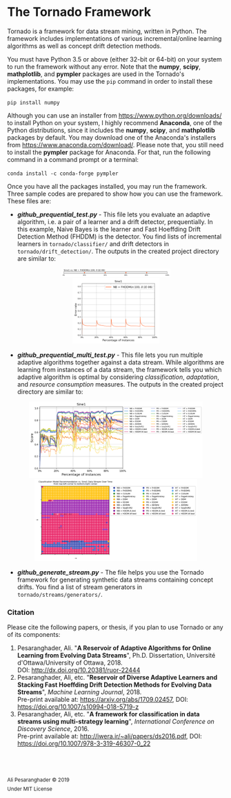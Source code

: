 # The Tornado Framework

Tornado is a framework for data stream mining, written in Python. The framework includes implementations of various incremental/online learning algorithms as well as concept drift detection methods.

You must have Python 3.5 or above (either 32-bit or 64-bit) on your system to run the framework without any error. Note that the **numpy**, **scipy**, **mathplotlib**, and **pympler** packages are used in the Tornado's implementations. You may use the `pip` command in order to install these packages, for example:

`pip install numpy`

Although you can use an installer from https://www.python.org/downloads/ to install Python on your system, I highly recommend **Anaconda**, one of the Python distributions, since it includes the **numpy**, **scipy**, and **mathplotlib** packages by default. You may download one of the Anaconda's installers from https://www.anaconda.com/download/. Please note that, you still need to install the **pympler** package for Anaconda. For that, run the following command in a command prompt or a terminal:

`conda install -c conda-forge pympler`

Once you have all the packages installed, you may run the framework. Three sample codes are prepared to show how you can use the framework. These files are:
* **_github_prequential_test.py_** - This file lets you evaluate an adaptive algorithm, i.e. a pair of a learner and a drift detector, prequentially. In this example, Naive Bayes is the learner and Fast Hoeffding Drift Detection Method (FHDDM) is the detector. You find lists of incremental learners in `tornado/classifier/` and drift detectors in `tornado/drift_detection/`. The outputs in the created project directory are similar to:

<p align="center">
  <img src="/tutorial_img/pr/nb_fhddm.100.png" width="50%"/><br />
  <img src="/tutorial_img/pr/nb_fhddm.100.er.png" width="40%"/>
</p>

* **_github_prequential_multi_test.py_** - This file lets you run multiple adaptive algorithms together against a data stream. While algorithms are learning from instances of a data stream, the framework tells you which adaptive algorithm is optimal by considering _classification_, _adaptation_, and _resource consumption_ measures. The outputs in the created project directory are similar to:

<p align="center">
  <img src="/tutorial_img/multi/sine1_multi_score.png" width="80%"/><br />
  <img src="/tutorial_img/multi/sine1_multi_sine1_cr.png" width="75%"/>
</p>

* **_github_generate_stream.py_** - The file helps you use the Tornado framework for generating synthetic data streams containing concept drifts. You find a list of stream generators in `tornado/streams/generators/`.

### Citation

Please cite the following papers, or thesis, if you plan to use Tornado or any of its components:

1. Pesaranghader, Ali. "__A Reservoir of Adaptive Algorithms for Online Learning from Evolving Data Streams__", Ph.D. Dissertation, Université d'Ottawa/University of Ottawa, 2018. <br />
DOI: http://dx.doi.org/10.20381/ruor-22444
2. Pesaranghader, Ali, etc. "__Reservoir of Diverse Adaptive Learners and Stacking Fast Hoeffding Drift Detection Methods for Evolving Data Streams__", *Machine Learning Journal*, 2018. <br />
Pre-print available at: https://arxiv.org/abs/1709.02457, DOI: https://doi.org/10.1007/s10994-018-5719-z
3. Pesaranghader, Ali, etc. "__A framework for classification in data streams using multi-strategy learning__", *International Conference on Discovery Science*, 2016. <br />
Pre-print available at: http://iwera.ir/~ali/papers/ds2016.pdf, DOI: https://doi.org/10.1007/978-3-319-46307-0_22

<br/>
<br/>

<sub>Ali Pesaranghader © 2019<br/>Under MIT License</sub>
